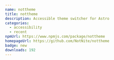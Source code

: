 ```yaml
---
name: nottheme
title: nottheme
description: Accessible theme switcher for Astro
categories:
  - accessibility
  - recent
npmUrl: https://www.npmjs.com/package/nottheme
homepageUrl: https://github.com/NotNite/nottheme
badge: new
downloads: 192
---
```

